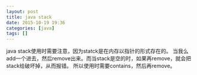```yaml
---
layout: post
title: java stack
date: 2015-10-19 19:36
categories: [java]
tags: []
---
```

java stack使用时需要注意，因为statck是在内存以指针的形式存在的。
当我么add一个进去，然后remove出来。而当stack是空的时，如果再remove，就会把stack给破坏掉，从而报错。
所以使用时需要contains，然后再remove。
